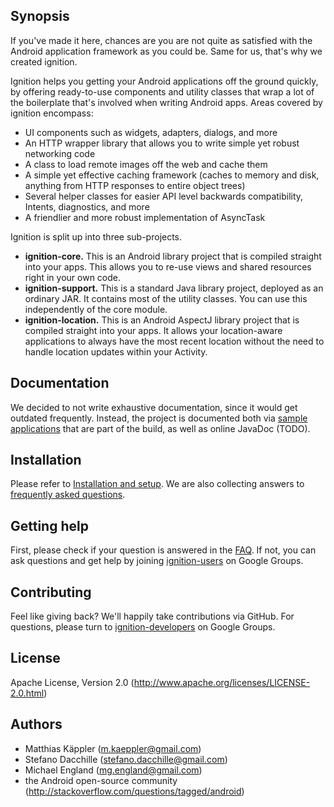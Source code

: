 ## Synopsis
If you've made it here, chances are you are not quite as satisfied with the Android application framework as you could be. Same for us, that's why we created ignition.

Ignition helps you getting your Android applications off the ground quickly, by offering ready-to-use components and utility classes that wrap a lot of the boilerplate that's involved when writing Android apps. Areas covered by ignition encompass:

 * UI components such as widgets, adapters, dialogs, and more
 * An HTTP wrapper library that allows you to write simple yet robust networking code
 * A class to load remote images off the web and cache them
 * A simple yet effective caching framework (caches to memory and disk, anything from HTTP responses to entire object trees)
 * Several helper classes for easier API level backwards compatibility, Intents, diagnostics, and more
 * A friendlier and more robust implementation of AsyncTask

Ignition is split up into three sub-projects.

 * **ignition-core.** This is an Android library project that is compiled straight into your apps. This allows you to re-use views and shared resources right in your own code.
 * **ignition-support.** This is a standard Java library project, deployed as an ordinary JAR. It contains most of the utility classes. You can use this independently of the core module.
 * **ignition-location.** This is an Android AspectJ library project that is compiled straight into your apps. It allows your location-aware applications to always have the most recent location without the need to handle location updates within your Activity.

## Documentation
We decided to not write exhaustive documentation, since it would get outdated frequently. Instead, the project is documented both via [sample applications](https://github.com/kaeppler/ignition/wiki/Sample-applications) that are part of the build, as well as online JavaDoc (TODO).

## Installation
Please refer to [Installation and setup](https://github.com/kaeppler/ignition/wiki/Installation-and-setup). We are also collecting answers to [frequently asked questions](https://github.com/kaeppler/ignition/wiki/FAQ).

## Getting help
First, please check if your question is answered in the [FAQ](https://github.com/kaeppler/ignition/wiki/FAQ). If not, you can ask questions and get help by joining [ignition-users](https://groups.google.com/group/ignition-users) on Google Groups.

## Contributing
Feel like giving back? We'll happily take contributions via GitHub. For questions, please turn to [ignition-developers](https://groups.google.com/group/ignition-developers) on Google Groups.

## License
Apache License, Version 2.0 (http://www.apache.org/licenses/LICENSE-2.0.html)

## Authors
 * Matthias Käppler (m.kaeppler@gmail.com)
 * Stefano Dacchille (stefano.dacchille@gmail.com)
 * Michael England (mg.england@gmail.com)
 * the Android open-source community (http://stackoverflow.com/questions/tagged/android)
